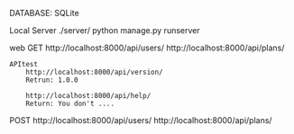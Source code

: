 DATABASE:   SQLite

Local Server
./server/
python manage.py runserver

web
GET
    http://localhost:8000/api/users/
    http://localhost:8000/api/plans/
    
    APItest
        http://localhost:8000/api/version/
        Retrun: 1.0.0
        
        http://localhost:8000/api/help/
        Return: You don't ....

POST
    http://localhost:8000/api/users/
    http://localhost:8000/api/plans/